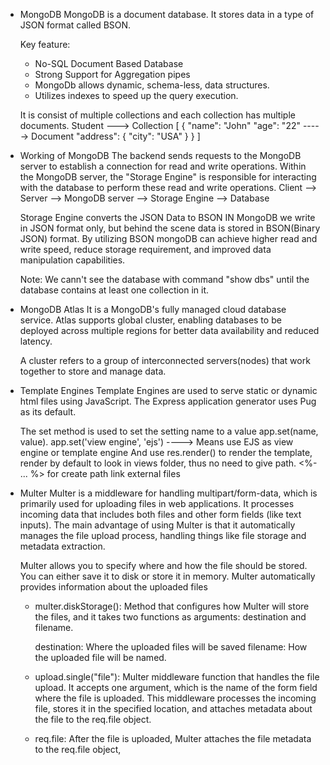 - MongoDB
  MongoDB is a document database. It stores data in a type of JSON format called BSON.

  Key feature:
  - No-SQL Document Based Database
  - Strong Support for Aggregation pipes
  - MongoDb allows dynamic, schema-less, data structures.
  - Utilizes indexes to speed up the query execution.

  It is consist of multiple collections and each collection has multiple documents.
    Student ---> Collection
    [
        {
            "name": "John"
            "age": "22"            -----> Document
            "address": {
                "city": "USA"
            }
        }
    ]

- Working of MongoDB
  The backend sends requests to the MongoDB server to establish a connection for read and write operations. Within the MongoDB server, the "Storage Engine" is responsible for interacting with the database to perform these read and write operations.
  Client --> Server --> MongoDB server --> Storage Engine --> Database

  Storage Engine converts the JSON Data to BSON
  IN MongoDB we write in JSON format only, but behind the scene data is stored in BSON(Binary JSON) format.
  By utilizing BSON mongoDB can achieve higher read and write speed, reduce storage requirement, and improved data manipulation capabilities.

  Note: We cann't see the database with command "show dbs" until the database contains at least one collection in it.

- MongoDB Atlas
  It is a MongoDB's fully managed cloud database service.
  Atlas supports global cluster, enabling databases to be deployed across multiple regions for better data availability and reduced latency.

  A cluster refers to a group of interconnected servers(nodes) that work together to store and manage data.



- Template Engines
  Template Engines are used to serve static or dynamic html files using JavaScript.
  The Express application generator uses Pug as its default.

  The set method is used to set the setting name to a value app.set(name, value).
  app.set('view engine', 'ejs') ----> Means use EJS as view engine or template engine
  And use res.render() to render the template, render by default to look in views folder, thus no need to give path.
  <%- ...  %> for create path link external files

- Multer
  Multer is a middleware for handling multipart/form-data, which is primarily used for uploading files in web applications. It processes incoming data that includes both files and other form fields (like text inputs).
  The main advantage of using Multer is that it automatically manages the file upload process, handling things like file storage and metadata extraction.

  Multer allows you to specify where and how the file should be stored. You can either save it to disk or store it in memory.
  Multer automatically provides information about the uploaded files 
  - multer.diskStorage():
    Method that configures how Multer will store the files, and it takes two functions as arguments: destination and filename.

    destination: Where the uploaded files will be saved
    filename: How the uploaded file will be named.

  - upload.single("file"):
    Multer middleware function that handles the file upload.
    It accepts one argument, which is the name of the form field where the file is uploaded.
    This middleware processes the incoming file, stores it in the specified location, and attaches metadata about the file to the req.file object.
  - req.file:
    After the file is uploaded, Multer attaches the file metadata to the req.file object,